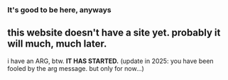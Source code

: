 ### It's good to be here, anyways
## this website doesn't have a site yet. probably it will much, much later.

i have an ARG, btw. **IT HAS STARTED.**
(update in 2025: you have been fooled by the arg message. but only for now...)

<!--
**TROLLBOX-USER/trollbox-user** is a ✨ _special_ ✨ repository because its `README.md` (this file) appears on your GitHub profile.

Here are some ideas to get you started:

- 🔭 I’m currently working on ...
- 🌱 I’m currently learning ...
- 👯 I’m looking to collaborate on ...
- 🤔 I’m looking for help with ...
- 💬 Ask me about ...
- 📫 How to reach me: ...
- 😄 Pronouns: ...
- ⚡ Fun fact: ...
-->
